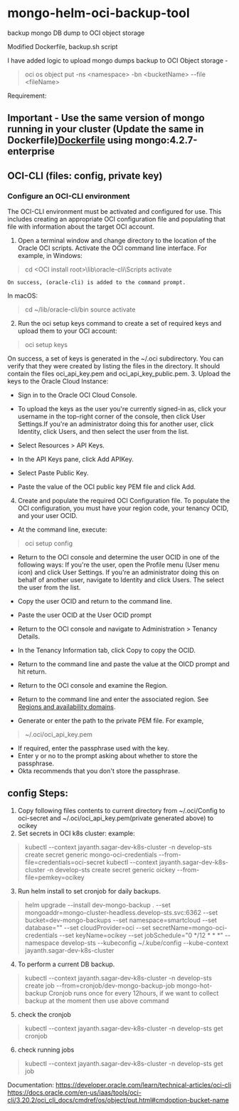 # mongo-helm-oci-backup-tool
backup mongo DB dump to OCI object storage

Modified Dockerfile, backup.sh script


I have added logic to upload mongo dumps backup to OCI Object storage - 
> oci os object put -ns \<namespace> -bn \<bucketName> --file \<fileName> 

Requirement:
## Important - Use the same version of mongo running in your cluster (Update the same in Dockerfile)[Dockerfile](Dockerfile) using mongo:4.2.7-enterprise
## OCI-CLI (files: config, private key)
 ### Configure an OCI-CLI environment
The OCI-CLI environment must be activated and configured for use. This includes creating an appropriate OCI configuration file and populating that file with information about the target OCI account.

1. Open a terminal window and change directory to the location of the Oracle OCI scripts. Activate the OCI command line interface.
For example, in Windows:

> cd \<OCI install root>\lib\oracle-cli\Scripts
activate

	On success, (oracle-cli) is added to the command prompt.
In macOS:
> cd ~/lib/oracle-cli/bin
source activate

2. Run the oci setup keys command to create a set of required keys and upload them to your OCI account:
> oci setup keys

On success, a set of keys is generated in the ~/.oci subdirectory. You can verify that they were created by listing the files in the directory. It should contain the files oci_api_key.pem and oci_api_key_public.pem.
3. Upload the keys to the Oracle Cloud Instance:
 - Sign in to the Oracle OCI Cloud Console.
 - To upload the keys as the user you're currently signed-in as, click your username in the top-right corner of the console, then click User Settings.If you're an administrator doing this for another user, click Identity, click Users, and then select the user from the list.

 - Select Resources > API Keys.
 - In the API Keys pane, click Add APIKey.
 - Select Paste Public Key.
 - Paste the value of the OCI public key PEM file and click Add.
4. Create and populate the required OCI Configuration file. To populate the OCI configuration, you must have your region code, your tenancy OCID, and your user OCID.
 - At the command line, execute:
> oci setup config

 - Return to the OCI console and determine the user OCID in one of the following ways:
 If you're the user, open the Profile menu (User menu icon) and click User Settings. 
 If you're an administrator doing this on behalf of another user, navigate to Identity and click Users. The select the user from the list.

 - Copy the user OCID and return to the command line.
 - Paste the user OCID at the User OCID prompt
 - Return to the OCI console and navigate to Administration > Tenancy Details.
 - In the Tenancy Information tab, click Copy to copy the OCID.
 - Return to the command line and paste the value at the OICD prompt and hit return.
 - Return to the OCI console and examine the Region.
 - Return to the command line and enter the associated region. See [Regions and availability domains](https://docs.oracle.com/en-us/iaas/Content/General/Concepts/regions.htm "Regions and availability domains").
 - Generate or enter the path to the private PEM file. For example, 
>~/.oci/oci_api_key.pem
 - If required, enter the passphrase used with the key.
 - Enter y or no to the prompt asking about whether to store the passphrase.
 - Okta recommends that you don't store the passphrase. 

## config Steps:
1. Copy following files contents to current directory from ~/.oci/Config to oci-secret and ~/.oci/oci_api_key.pem(private generated above) to ocikey
2. Set secrets in OCI k8s cluster:
example: 
> kubectl --context jayanth.sagar-dev-k8s-cluster -n develop-sts create secret generic mongo-oci-credentials --from-file=credentials=oci-secret
> kubectl --context jayanth.sagar-dev-k8s-cluster -n develop-sts create secret generic oickey --from-file=pemkey=ocikey
3. Run helm install to set cronjob for daily backups.
> helm upgrade --install dev-mongo-backup . --set mongoaddr=mongo-cluster-headless.develop-sts.svc:6362 --set bucket=dev-mongo-backups --set namespace=smartcloud --set database="" --set cloudProvider=oci --set secretName=mongo-oci-credentials --set keyName=ocikey --set jobSchedule="0 */12 * * *" --namespace develop-sts  --kubeconfig ~/.kube/config --kube-context jayanth.sagar-dev-k8s-cluster
4. To perform a current DB backup.
> kubectl --context jayanth.sagar-dev-k8s-cluster -n develop-sts create job --from=cronjob/dev-mongo-backup-job mongo-hot-backup
Cronjob runs once for every 12hours, if we want to collect backup at the moment then use above command 
5. check the cronjob
> kubectl --context jayanth.sagar-dev-k8s-cluster -n develop-sts get cronjob
6. check running jobs
> kubectl --context jayanth.sagar-dev-k8s-cluster -n develop-sts get job


Documentation:
https://developer.oracle.com/learn/technical-articles/oci-cli
https://docs.oracle.com/en-us/iaas/tools/oci-cli/3.20.2/oci_cli_docs/cmdref/os/object/put.html#cmdoption-bucket-name
